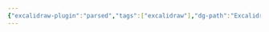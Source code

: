 ```yaml
---
{"excalidraw-plugin":"parsed","tags":["excalidraw"],"dg-path":"Excalidraw/测试0.excalidraw","dg-note-icon":2,"dgPassFrontmatter":true,"dg-publish":true,"title":"测试0.excalidraw","permalink":"/Excalidraw/测试0/"}
---
```

<style> .container {font-family: sans-serif; text-align: center;} .button-wrapper button {z-index: 1;height: 40px; width: 100px; margin: 10px;padding: 5px;} .excalidraw .App-menu_top .buttonList { display: flex;} .excalidraw-wrapper { height: 800px; margin: 50px; position: relative;} :root[dir="ltr"] .excalidraw .layer-ui__wrapper .zen-mode-transition.App-menu_bottom--transition-left {transform: none;} </style><script src="https://cdn.jsdelivr.net/npm/react@17/umd/react.production.min.js"></script><script src="https://cdn.jsdelivr.net/npm/react-dom@17/umd/react-dom.production.min.js"></script><script type="text/javascript" src="https://cdn.jsdelivr.net/npm/@excalidraw/excalidraw@0/dist/excalidraw.production.min.js"></script><div id="测试0excalidraw.md"></div><script>(function(){const InitialData={"type":"excalidraw","version":2,"source":"https://github.com/zsviczian/obsidian-excalidraw-plugin/releases/tag/2.0.20","elements":[{"id":"H7jBkadOx89S__isIM3Fg","type":"arrow","x":-46.916656494140625,"y":-134.52603149414062,"width":236.66665649414062,"height":150,"angle":0,"strokeColor":"#1e1e1e","backgroundColor":"transparent","fillStyle":"solid","strokeWidth":2,"strokeStyle":"solid","roughness":1,"opacity":100,"groupIds":[],"frameId":null,"roundness":{"type":2},"seed":326362000,"version":22,"versionNonce":1549190512,"isDeleted":false,"boundElements":null,"updated":1707561747950,"link":null,"locked":false,"points":[[0,0],[236.66665649414062,150]],"lastCommittedPoint":null,"startBinding":null,"endBinding":null,"startArrowhead":null,"endArrowhead":"arrow"},{"id":"tJ8WdFaSaaqrrfb07J1E5","type":"diamond","x":-117.58331298828125,"y":-237.859375,"width":332,"height":344.66668701171875,"angle":0,"strokeColor":"#1e1e1e","backgroundColor":"transparent","fillStyle":"solid","strokeWidth":2,"strokeStyle":"solid","roughness":1,"opacity":100,"groupIds":[],"frameId":null,"roundness":{"type":2},"seed":1863243664,"version":22,"versionNonce":944831888,"isDeleted":false,"boundElements":null,"updated":1707561749030,"link":null,"locked":false},{"id":"dwW291h9V6f3L9QWG1-3C","type":"rectangle","x":-190.91665649414062,"y":-213.1927032470703,"width":339.3333435058594,"height":320.6666717529297,"angle":0,"strokeColor":"#1e1e1e","backgroundColor":"transparent","fillStyle":"solid","strokeWidth":2,"strokeStyle":"solid","roughness":1,"opacity":100,"groupIds":[],"frameId":null,"roundness":{"type":3},"seed":2121976720,"version":22,"versionNonce":1381790096,"isDeleted":false,"boundElements":null,"updated":1707561749868,"link":null,"locked":false},{"id":"pczwlGUiv1MSnhl8V0dl0","type":"rectangle","x":-246.91665649414062,"y":-192.52603149414062,"width":258.6666564941406,"height":244.66665649414062,"angle":0,"strokeColor":"#1e1e1e","backgroundColor":"transparent","fillStyle":"solid","strokeWidth":2,"strokeStyle":"solid","roughness":1,"opacity":100,"groupIds":[],"frameId":null,"roundness":{"type":3},"seed":787988368,"version":19,"versionNonce":1210579856,"isDeleted":false,"boundElements":null,"updated":1707561750714,"link":null,"locked":false},{"type":"rectangle","version":21,"versionNonce":1900875120,"isDeleted":false,"id":"x3BR2KXG6oW7yn_LKnAJQ","fillStyle":"solid","strokeWidth":2,"strokeStyle":"solid","roughness":1,"opacity":100,"angle":0,"x":-93.58332824707031,"y":-302.1927032470703,"strokeColor":"#1e1e1e","backgroundColor":"transparent","width":258.6666564941406,"height":244.66665649414062,"seed":2110108560,"groupIds":[],"frameId":null,"roundness":{"type":3},"boundElements":[],"updated":1707561752799,"link":null,"locked":false},{"type":"rectangle","version":21,"versionNonce":1637642608,"isDeleted":false,"id":"SirVi5ovk5Z_2B0ek0i--","fillStyle":"solid","strokeWidth":2,"strokeStyle":"solid","roughness":1,"opacity":100,"angle":0,"x":36.41667175292969,"y":-292.1927032470703,"strokeColor":"#1e1e1e","backgroundColor":"transparent","width":258.6666564941406,"height":244.66665649414062,"seed":1719275408,"groupIds":[],"frameId":null,"roundness":{"type":3},"boundElements":[],"updated":1707561753045,"link":null,"locked":false},{"type":"rectangle","version":21,"versionNonce":1140029840,"isDeleted":false,"id":"3Fovlyd1b-qTMx5ZihcyW","fillStyle":"solid","strokeWidth":2,"strokeStyle":"solid","roughness":1,"opacity":100,"angle":0,"x":97.41667175292969,"y":-296.1927032470703,"strokeColor":"#1e1e1e","backgroundColor":"transparent","width":258.6666564941406,"height":244.66665649414062,"seed":140694896,"groupIds":[],"frameId":null,"roundness":{"type":3},"boundElements":[],"updated":1707561753244,"link":null,"locked":false}],"appState":{"theme":"light","viewBackgroundColor":"#ffffff","currentItemStrokeColor":"#1e1e1e","currentItemBackgroundColor":"transparent","currentItemFillStyle":"solid","currentItemStrokeWidth":2,"currentItemStrokeStyle":"solid","currentItemRoughness":1,"currentItemOpacity":100,"currentItemFontFamily":1,"currentItemFontSize":20,"currentItemTextAlign":"left","currentItemStartArrowhead":null,"currentItemEndArrowhead":"arrow","scrollX":423.25,"scrollY":306.140625,"zoom":{"value":1},"currentItemRoundness":"round","gridSize":null,"gridColor":{"Bold":"#C9C9C9FF","Regular":"#EDEDEDFF"},"currentStrokeOptions":null,"previousGridSize":null,"frameRendering":{"enabled":true,"clip":true,"name":true,"outline":true}},"files":{}};InitialData.scrollToContent=true;App=()=>{const e=React.useRef(null),t=React.useRef(null),[n,i]=React.useState({width:void 0,height:void 0});return React.useEffect(()=>{i({width:t.current.getBoundingClientRect().width,height:t.current.getBoundingClientRect().height});const e=()=>{i({width:t.current.getBoundingClientRect().width,height:t.current.getBoundingClientRect().height})};return window.addEventListener("resize",e),()=>window.removeEventListener("resize",e)},[t]),React.createElement(React.Fragment,null,React.createElement("div",{className:"excalidraw-wrapper",ref:t},React.createElement(ExcalidrawLib.Excalidraw,{ref:e,width:n.width,height:n.height,initialData:InitialData,viewModeEnabled:!0,zenModeEnabled:!0,gridModeEnabled:!1})))},excalidrawWrapper=document.getElementById("测试0excalidraw.md");ReactDOM.render(React.createElement(App),excalidrawWrapper);})();</script>